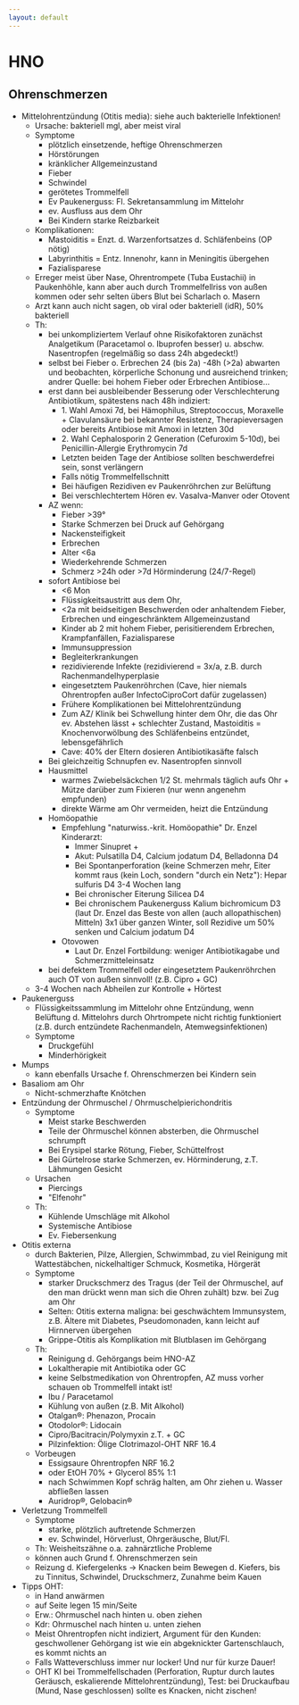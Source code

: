 ```yaml
---
layout: default
---
```


# HNO
## Ohrenschmerzen
-   Mittelohrentzündung (Otitis media): siehe auch bakterielle Infektionen!
    -   Ursache: bakteriell mgl, aber meist viral
    -   Symptome
        -   plötzlich einsetzende, heftige Ohrenschmerzen
        -   Hörstörungen
        -   kränklicher Allgemeinzustand
        -   Fieber
        -   Schwindel
        -   gerötetes Trommelfell
        -   Ev Paukenerguss: Fl. Sekretansammlung im Mittelohr
        -   ev. Ausfluss aus dem Ohr
        -   Bei Kindern starke Reizbarkeit
    -   Komplikationen:
        -   Mastoiditis = Enzt. d. Warzenfortsatzes d. Schläfenbeins (OP nötig)
        -   Labyrinthitis = Entz. Innenohr, kann in Meningitis übergehen
        -   Fazialisparese
    -   Erreger meist über Nase, Ohrentrompete (Tuba Eustachii) in Paukenhöhle, kann aber auch durch Trommelfellriss von außen kommen oder sehr selten übers Blut bei Scharlach o. Masern
    -   Arzt kann auch nicht sagen, ob viral oder bakteriell (idR), 50% bakteriell
    -   Th:
        -   bei unkompliziertem Verlauf ohne Risikofaktoren zunächst Analgetikum (Paracetamol o. Ibuprofen besser) u. abschw. Nasentropfen (regelmäßig so dass 24h abgedeckt!)
        -   selbst bei Fieber o. Erbrechen 24 (bis 2a) -48h (\>2a) abwarten und beobachten, körperliche Schonung und ausreichend trinken; andrer Quelle: bei hohem Fieber oder Erbrechen Antibiose\...
        -   erst dann bei ausbleibender Besserung oder Verschlechterung Antibiotikum, spätestens nach 48h indiziert:
            -   1\. Wahl Amoxi 7d, bei Hämophilus, Streptococcus, Moraxelle + Clavulansäure bei bekannter Resistenz, Therapieversagen oder bereits Antibiose mit Amoxi in letzten 30d
            -   2\. Wahl Cephalosporin 2 Generation (Cefuroxim 5-10d), bei Penicillin-Allergie Erythromycin 7d
            -   Letzten beiden Tage der Antibiose sollten beschwerdefrei sein, sonst verlängern
            -   Falls nötig Trommelfellschnitt
            -   Bei häufigen Rezidiven ev Paukenröhrchen zur Belüftung
            -   Bei verschlechtertem Hören ev. Vasalva-Manver oder Otovent
        -   AZ wenn:
            -   Fieber \>39°
            -   Starke Schmerzen bei Druck auf Gehörgang
            -   Nackensteifigkeit
            -   Erbrechen
            -   Alter \<6a
            -   Wiederkehrende Schmerzen
            -   Schmerz \>24h oder \>7d Hörminderung (24/7-Regel)
        -   sofort Antibiose bei
            -   \<6 Mon
            -   Flüssigkeitsaustritt aus dem Ohr,
            -   \<2a mit beidseitigen Beschwerden oder anhaltendem Fieber, Erbrechen und eingeschränktem Allgemeinzustand
            -   Kinder ab 2 mit hohem Fieber, perisitierendem Erbrechen, Krampfanfällen, Fazialisparese
            -   Immunsuppression
            -   Begleiterkrankungen
            -   rezidivierende Infekte (rezidivierend = 3x/a, z.B. durch Rachenmandelhyperplasie
            -   eingesetztem Paukenröhrchen (Cave, hier niemals Ohrentropfen außer InfectoCiproCort dafür zugelassen)
            -   Frühere Komplikationen bei Mittelohrentzündung
            -   Zum AZ/ Klinik bei Schwellung hinter dem Ohr, die das Ohr ev. Abstehen lässt + schlechter Zustand, Mastoiditis = Knochenvorwölbung des Schläfenbeins entzündet, lebensgefährlich
            -   Cave: 40% der Eltern dosieren Antibiotikasäfte falsch
        -   Bei gleichzeitig Schnupfen ev. Nasentropfen sinnvoll
        -   Hausmittel
            -   warmes Zwiebelsäckchen 1/2 St. mehrmals täglich aufs Ohr + Mütze darüber zum Fixieren (nur wenn angenehm empfunden)
            -   direkte Wärme am Ohr vermeiden, heizt die Entzündung
        -   Homöopathie
            -   Empfehlung \"naturwiss.-krit. Homöopathie\" Dr. Enzel Kinderarzt:
                -   Immer Sinupret +
                -   Akut: Pulsatilla D4, Calcium jodatum D4, Belladonna D4
                -   Bei Spontanperforation (keine Schmerzen mehr, Eiter kommt raus (kein Loch, sondern \"durch ein Netz\"): Hepar sulfuris D4 3-4 Wochen lang
                -   Bei chronischer Eiterung Silicea D4
                -   Bei chronischem Paukenerguss Kalium bichromicum D3 (laut Dr. Enzel das Beste von allen (auch allopathischen) Mitteln) 3x1 über ganzen Winter, soll Rezidive um 50% senken und Calcium jodatum D4
            -   Otovowen
                -   Laut Dr. Enzel Fortbildung: weniger Antibiotikagabe und Schmerzmitteleinsatz
        -   bei defektem Trommelfell oder eingesetztem Paukenröhrchen auch OT von außen sinnvoll! (z.B. Cipro + GC)
    -   3-4 Wochen nach Abheilen zur Kontrolle + Hörtest
-   Paukenerguss
    -   Flüssigkeitssammlung im Mittelohr ohne Entzündung, wenn Belüftung d. Mittelohrs durch Ohrtrompete nicht richtig funktioniert (z.B. durch entzündete Rachenmandeln, Atemwegsinfektionen)
    -   Symptome
        -   Druckgefühl
        -   Minderhörigkeit
-   Mumps
    -   kann ebenfalls Ursache f. Ohrenschmerzen bei Kindern sein
 
-   Basaliom am Ohr
    -   Nicht-schmerzhafte Knötchen
-   Entzündung der Ohrmuschel / Ohrmuschelpierichondritis
    -   Symptome
        -   Meist starke Beschwerden
        -   Teile der Ohrmuschel können absterben, die Ohrmuschel schrumpft
        -   Bei Erysipel starke Rötung, Fieber, Schüttelfrost
        -   Bei Gürtelrose starke Schmerzen, ev. Hörminderung, z.T. Lähmungen Gesicht
    -   Ursachen
        -   Piercings
        -   \"Elfenohr\"
    -   Th:
        -   Kühlende Umschläge mit Alkohol
        -   Systemische Antibiose
        -   Ev. Fiebersenkung
-   Otitis externa
    -   durch Bakterien, Pilze, Allergien, Schwimmbad, zu viel Reinigung mit Wattestäbchen, nickelhaltiger Schmuck, Kosmetika, Hörgerät
    -   Symptome
        -   starker Druckschmerz des Tragus (der Teil der Ohrmuschel, auf den man drückt wenn man sich die Ohren zuhält) bzw. bei Zug am Ohr
        -   Selten: Otitis externa maligna: bei geschwächtem Immunsystem, z.B. Ältere mit Diabetes, Pseudomonaden, kann leicht auf Hirnnerven übergehen
        -   Grippe-Otitis als Komplikation mit Blutblasen im Gehörgang
    -   Th:
        -   Reinigung d. Gehörgangs beim HNO-AZ
        -   Lokaltherapie mit Antibiotika oder GC
        -   keine Selbstmedikation von Ohrentropfen, AZ muss vorher schauen ob Trommelfell intakt ist!
        -   Ibu / Paracetamol
        -   Kühlung von außen (z.B. Mit Alkohol)
        -   Otalgan®: Phenazon, Procain
        -   Otodolor®: Lidocain
        -   Cipro/Bacitracin/Polymyxin z.T. + GC
        -   Pilzinfektion: Ölige Clotrimazol-OHT NRF 16.4
    -   Vorbeugen
        -   Essigsaure Ohrentropfen NRF 16.2
        -   oder EtOH 70% + Glycerol 85% 1:1
        -   nach Schwimmen Kopf schräg halten, am Ohr ziehen u. Wasser abfließen lassen
        -   Auridrop®, Gelobacin®
-   Verletzung Trommelfell
    -   Symptome
        -   starke, plötzlich auftretende Schmerzen
        -   ev. Schwindel, Hörverlust, Ohrgeräusche, Blut/Fl.
    -   Th: Weisheitszähne o.a. zahnärztliche Probleme
    -   können auch Grund f. Ohrenschmerzen sein
    -   Reizung d. Kiefergelenks → Knacken beim Bewegen d. Kiefers, bis zu Tinnitus, Schwindel, Druckschmerz, Zunahme beim Kauen
-   Tipps OHT:
    -   in Hand anwärmen
    -   auf Seite legen 15 min/Seite
    -   Erw.: Ohrmuschel nach hinten u. oben ziehen
    -   Kdr: Ohrmuschel nach hinten u. unten ziehen
    -   Meist Ohrentropfen nicht indiziert, Argument für den Kunden: geschwollener Gehörgang ist wie ein abgeknickter Gartenschlauch, es kommt nichts an
    -   Falls Watteverschluss immer nur locker! Und nur für kurze Dauer!
    -   OHT KI bei Trommelfellschaden (Perforation, Ruptur durch lautes Geräusch, eskalierende Mittelohrentzündung), Test: bei Druckaufbau (Mund, Nase geschlossen) sollte es Knacken, nicht zischen!